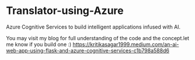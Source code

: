 # Translator-using-Azure

Azure Cognitive Services to build intelligent applications infused with AI. 

You may visit my blog for full understanding of the code and the concept.let me know if you build one :)
https://kritikasagar1999.medium.com/an-ai-web-app-using-flask-and-azure-cognitive-services-c1b798a588d6
